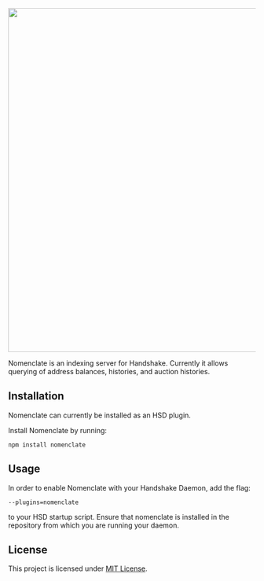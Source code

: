 <img src="https://user-images.githubusercontent.com/9666345/49334234-9f38cf00-f596-11e8-9808-f16f75dd1bf7.png" width="700" >

Nomenclate is an indexing server for Handshake. Currently it allows querying of address balances, histories, and auction histories.


## Installation

Nomenclate can currently be installed as an HSD plugin.

Install Nomenclate by running:

    npm install nomenclate


## Usage

In order to enable Nomenclate with your Handshake Daemon, add the flag:

    --plugins=nomenclate

to your HSD startup script. Ensure that nomenclate is installed in the repository from which
you are running your daemon.


## License

This project is licensed under [MIT License](/LICENSE).





